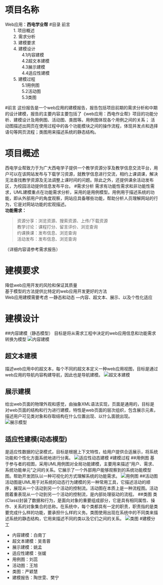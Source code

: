 # 项目名称

Web应用：**西电学业帮**
#目录
前言      
&#160; &#160; &#160; &#160;1. 项目概述  
&#160; &#160; &#160; &#160;2. 需求分析  
&#160; &#160; &#160; &#160;3. 建模要求  
&#160; &#160; &#160; &#160;4. 建模设计   
&#160; &#160; &#160; &#160;&#160; &#160; &#160; &#160;4.1内容建模  
&#160; &#160; &#160; &#160;&#160; &#160; &#160; &#160;4.2超文本建模  
&#160; &#160; &#160; &#160;&#160; &#160; &#160; &#160;4.3展示建模  
&#160; &#160; &#160; &#160;&#160; &#160; &#160; &#160;4.4适应性建模  
&#160; &#160; &#160; &#160;5. 建模过程    
&#160; &#160; &#160; &#160;&#160; &#160; &#160; &#160;5.1用例图  
&#160; &#160; &#160; &#160;&#160; &#160; &#160; &#160;5.2活动图  
&#160; &#160; &#160; &#160;&#160; &#160; &#160; &#160;5.3类图    
  
#前言
这份报告是一个web应用的建模报告，报告包括项目前期的需求分析和中期的设计建模，报告的主要内容主要包括了《web应用：西电作业帮》项目的功能分析、建模设计及用例图、活动图、类图等。用例图体现各个用例之间的关系；
活动图描述出网页在使用过程中的各个功能模块之间的操作流程，体现并发点和选择语句等网页流程；类图用来描述系统的静态结构。   

# 项目概述
西电学业帮致力于为广大西电学子提供一个教学资源分享及教学信息交流平台，用户可以在该网站发布与下载学习资源，就教学信息进行交流，相约上课调课，解决无法查找教学资源及无法调整上课时间的问题。除此之外，还提供课余活动发布区，为校园活动提供信息发布平台。
#需求分析
需求有功能性需求和非功能性需求，UML建模重点在功能需求分析，采用的是用例模型。用例用于描述系统的功能，即从外部用户的角度观察，网站应具备哪些功能，帮助分析人员理解网站的行为，它是对网站功能的宏观描述。  
 **功能需求：**
 > 资源分享：浏览资源、搜索资源、上传/下载资源   
教学讨论：课程打分、留言评价、浏览查询   
约课换课：发布信息、浏览查询   
活动发布：发布信息、浏览查询  

（详细内容请参考需求报告）
# 建模要求
降低web应用开发的风险和保证其质量  
  基于模型的方法提供比特定的web应用开发更好的方法  
Web应用建模需要考虑
—静态和动态
—内容、超文本、展示、以及个性化适应
# 建模设计
##内容建模（静态模型）
目标是将从需求工程中决定的web应用信息和功能需求转换为模型
![内容建模](https://github.com/DetachmentOfWomen/WebTask/blob/master/task4/%E5%86%85%E5%AE%B9%E5%BB%BA%E6%A8%A1.png?raw=true)
## 超文本建模
描述web应用中的超文本，每个不同的超文本定义一种web应用视图，目标是通过web应用的导航内容构建导航，因此也是导航建模。
![超文本建模](https://github.com/DetachmentOfWomen/WebTask/blob/master/task4/%E8%B6%85%E6%96%87%E6%9C%AC%E5%BB%BA%E6%A8%A1.png?raw=true)
## 展示建模
给出web页面的物理外观和感觉，由抽象XML语法实现，页面是通用的，目标是对web页面的结构和行为进行建模，特性是web页面的层次组织，包含展示元素，描述用户可见类对象和存取结构在什么位置出现、以什么面貌出现。  
![展示模型](https://github.com/DetachmentOfWomen/WebTask/blob/master/task4/%E5%B1%95%E7%A4%BA%E6%A8%A1%E5%9E%8B.png?raw=true)

## 适应性建模(动态模型)
是适应性数据的记录模式，目标是根据上下文特性，给用户提供合适展示，将系统功能和个性化方面系统地进行分离。
![适应性动态建模](https://github.com/DetachmentOfWomen/WebTask/blob/master/task4/%E9%80%82%E5%BA%94%E6%80%A7%E5%8A%A8%E6%80%81%E5%BB%BA%E6%A8%A1.png?raw=true)
#建模过程
##用例图
基于参与者的视图，采用UML用例图对全局功能建模，主要用来描述“用户、需求、系统功能单元”之间的关系。它展示了一个外部用户能够观察到的系统功能模型图。帮助开发团队以一种可视化的方式理解系统的功能需求。
![用例图](https://github.com/DetachmentOfWomen/WebTask/blob/master/task4/%E7%94%A8%E4%BE%8B%E5%9B%BE.PNG?raw=true)
##活动图
活动图是UML用于对系统的动态行为建模的另一种常用工具，它描述活动的顺序，展现从一个活动到另一个活动的控制流。活动图在本质上是一种流程图。活动图着重表现从一个动到另一个活动的控制流，是内部处理驱动的流程。
##类图
类(Class)封装了数据和行为，是面向对象的重要组成部分，它是具有相同属性、操作、关系的对象集合的总称。在系统中，每个类都具有一定的职责，职责指的是类要完成什么样的功能，要承担什么样的义务。类图使用出现在系统中的不同类来描述系统的静态结构，它用来描述不同的类以及它们之间的关系。
![类图](https://github.com/DetachmentOfWomen/WebTask/blob/master/task4/%E7%B1%BB%E5%9B%BE.png?raw=true)
#建模分工
- 内容建模：白南丁
- 超文本建模：吴青蓉
- 展示建模：姚孟
- 适应性建模：张媛
- 用例图：刘蕊
- 活动图：王旭
- 类图：严颖慧
- 建模报告：陶世雯、樊宁


